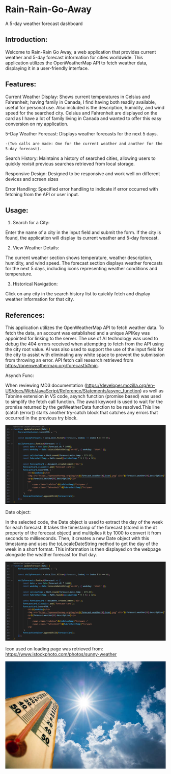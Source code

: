 # Rain-Rain-Go-Away 
A 5-day weather forecast dashboard 

## Introduction:
Welcome to Rain-Rain Go Away, a web application that provides current weather and 5-day forecast information for cities worldwide. This application utilizes the OpenWeatherMap API to fetch weather data, displaying it in a user-friendly interface.

## Features: 
Current Weather Display: Shows current temperatures in Celsius and Fahrenheit; having family in Canada, I find having both readily available, useful for personal use. Also included is the description, humidity, and wind speed for the searched city. Celsius and Fahrenheit are displayed on the card as I have a lot of family living in Canada and wanted to offer this easy conversion on my application. 

5-Day Weather Forecast: Displays weather forecasts for the next 5 days. 

    -(Two calls are made: One for the current weather and another for the 5-day forecast).

Search History: Maintains a history of searched cities, allowing users to quickly revisit previous searches retrieved from local storage.

Responsive Design: Designed to be responsive and work well on different devices and screen sizes

Error Handling: Specified error handling to indicate if error occurred with fetching from the API or user input. 

## Usage:

1. Search for a City:

Enter the name of a city in the input field and submit the form.
If the city is found, the application will display its current weather and 5-day forecast.

2. View Weather Details:

The current weather section shows temperature, weather description, humidity, and wind speed.
The forecast section displays weather forecasts for the next 5 days, including icons representing weather conditions and temperature.

3. Historical Navigation:

Click on any city in the search history list to quickly fetch and display weather information for that city.

## References:

This application utilizes the OpenWeatherMap API to fetch weather data. To fetch the data, an account was established and a unique APIKey was appointed for linking to the server. 
The use of AI technology was used to debug the 404 errors received when attempting to fetch from the API using the city root value. AI was also used to support the use of the input field for the city to assist with eliminating any white space to prevent the submission from throwing an error. API fetch call research retrieved from https://openweathermap.org/forecast5#min. 

Asynch Func:

When reviewing MD3 documentation (https://developer.mozilla.org/en-US/docs/Web/JavaScript/Reference/Statements/async_function) as well as Tabnine extension in VS code, asynch function (promise based) was used to simplify the fetch call function. The await keyword is used to wait for the promise returned by the getWeatherData function to be resolved.This line (catch (error)) starts another try-catch block that catches any errors that occurred in the previous try block.

![alt text](assets/photos/date-object.png)

Date object:

In the selected code, the Date object is used to extract the day of the week for each forecast. It takes the timestamp of the forecast (stored in the dt property of the forecast object) and multiplies it by 1000 to convert it from seconds to milliseconds. Then, it creates a new Date object with this timestamp and uses the toLocaleDateString method to get the day of the week in a short format. This information is then displayed on the webpage alongside the weather forecast for that day.

![alt text](assets/photos/date-object.png)


Icon used on loading page was retrieved from: https://www.istockphoto.com/photos/sunny-weather

![alt text](assets/photos/weather.jpg)